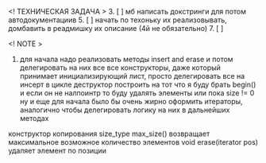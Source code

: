 
<! ТЕХНИЧЕСКАЯ ЗАДАЧА >
3. [ ] мб написать докстринги для потом автодокументациив
5. [ ] начать по техоньку их реализовывать, домбавить в реадмишку их описание (4й не обязательно)
7. [ ] 


<! NOTE >
1. для начала надо реализовать методы insert and erase и потом делегировать на них все
все конструкторы, даже который принимает инициализирующий лист, просто делегировать все на 
инсерт в цикле
деструктор построить на тот что я буду брать begin() и если он не налпоинтр то буду удалять 
элементы или пока size != 0
 ну и еще для начала было бы очень жирно оформить итераторы, аналогично чтобы делегировать
 логику на них в дальнейших методах



конструктор копирования
size_type max_size() возвращает максимальное возможное количество элементов
void erase(iterator pos) удаляет элемент по позиции